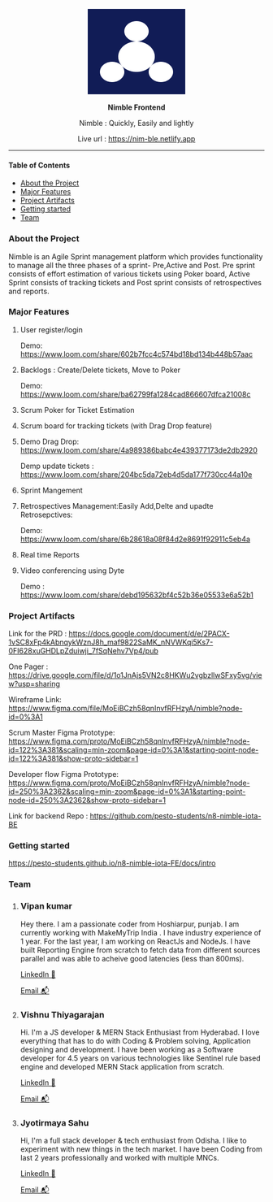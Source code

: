 <p align="center">
  <img src="public/logo192.png" />
</p>
<p align="center"><b>Nimble Frontend</b></p>
<p align="center">Nimble : Quickly, Easily and lightly</p>
<p align="center">Live url : <a href="https://nim-ble.netlify.app">https://nim-ble.netlify.app</a></p>

<hr>

#### Table of Contents

- [About the Project](#about-the-project)
- [Major Features](#major-features)
- [Project Artifacts](#project-artifacts)
- [Getting started](#getting-started)
- [Team](#team)

### About the Project

Nimble is an Agile Sprint management platform which provides functionality to manage all the three phases of a sprint- Pre,Active and Post. Pre sprint consists of effort estimation of various tickets using Poker board, Active Sprint consists of tracking tickets and Post sprint consists of retrospectives and reports.

### Major Features

1. User register/login
   
   Demo: https://www.loom.com/share/602b7fcc4c574bd18bd134b448b57aac
2. Backlogs : Create/Delete tickets, Move to Poker
   
   Demo: https://www.loom.com/share/ba62799fa1284cad866607dfca21008c
3. Scrum Poker for Ticket Estimation
4. Scrum board for tracking tickets (with Drag Drop feature)
5. 
   Demo Drag Drop: https://www.loom.com/share/4a989386babc4e439377173de2db2920

   Demp update tickets : https://www.loom.com/share/204bc5da72eb4d5da177f730cc44a10e

6. Sprint Mangement
7. Retrospectives Management:Easily Add,Delte and upadte Retrosepctives:
   
   Demo: https://www.loom.com/share/6b28618a08f84d2e8691f92911c5eb4a
8. Real time Reports
9. Video conferencing using Dyte
   
   Demo : https://www.loom.com/share/debd195632bf4c52b36e05533e6a52b1

### Project Artifacts

Link for the PRD : https://docs.google.com/document/d/e/2PACX-1vSC8xFp4kAbnqykWznJ8h_maf9822SaMK_nNVWKqi5Ks7-0FI628xuGHDLpZduiwji_7fSqNehv7Vp4/pub

One Pager : https://drive.google.com/file/d/1o1JnAjs5VN2c8HKWu2vgbzllwSFxy5vg/view?usp=sharing

Wireframe Link: https://www.figma.com/file/MoEiBCzh58qnInvfRFHzyA/nimble?node-id=0%3A1

Scrum Master Figma Prototype: https://www.figma.com/proto/MoEiBCzh58qnInvfRFHzyA/nimble?node-id=122%3A381&scaling=min-zoom&page-id=0%3A1&starting-point-node-id=122%3A381&show-proto-sidebar=1

Developer flow Figma Prototype: https://www.figma.com/proto/MoEiBCzh58qnInvfRFHzyA/nimble?node-id=250%3A2362&scaling=min-zoom&page-id=0%3A1&starting-point-node-id=250%3A2362&show-proto-sidebar=1

Link for backend Repo : https://github.com/pesto-students/n8-nimble-iota-BE

### Getting started

https://pesto-students.github.io/n8-nimble-iota-FE/docs/intro

### Team

1. ### Vipan kumar

    Hey there. I am a passionate coder from Hoshiarpur, punjab. I am currently working with MakeMyTrip India . I have industry experience of 1 year. For the last year, I am working on ReactJs and NodeJs. I have built Reporting Engine from scratch to fetch data from different sources parallel and was able to acheive good latencies (less than 800ms).

    [LinkedIn 💼](https://www.linkedin.com/in/vipank/")

    [Email 📬](mailto:vipan16116@iiitd.ac.in)

2. ### Vishnu Thiyagarajan

    Hi. I'm a JS developer & MERN Stack Enthusiast from Hyderabad. I love everything that has to do with Coding & Problem solving, Application designing and development. I have been working as a Software developer for 4.5 years on various technologies like Sentinel rule based engine and developed MERN Stack application from scratch.

    [LinkedIn 💼](https://www.linkedin.com/in/vishnu-thiyagarajan-2aa6a6129/)

    [Email 📬](mailto:mrtvishnu@gmail.com)

3. ### Jyotirmaya Sahu

    Hi, I'm a full stack developer & tech enthusiast from Odisha. I like to experiment with new things in the tech market. I have been Coding from last 2 years professionally and worked with multiple MNCs.

    [LinkedIn 💼](https://www.linkedin.com/in/jyotirmaya-sahu-52052b133/)

    [Email 📬](mailto:jyotirmayasahu38@gmail.com)
